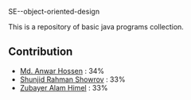 SE--object-oriented-design

This is a repository of basic java programs collection.

## Contribution
* [Md. Anwar Hossen](https://www.facebook.com/mdanwarhossenemon11) : 34%
* [Shunjid Rahman Showrov](https://www.facebook.com/showrov.diu.swe) : 33%
* [Zubayer Alam Himel](https://www.facebook.com/zubayer.himel.5)     : 33%
